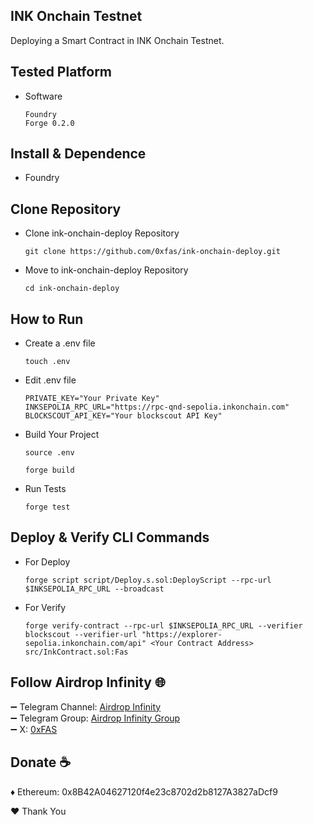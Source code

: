 ## INK Onchain Testnet
Deploying a Smart Contract in INK Onchain Testnet.

## Tested Platform
- Software

  ```
  Foundry
  Forge 0.2.0
  ```

## Install & Dependence
- Foundry

## Clone Repository
- Clone ink-onchain-deploy Repository

  ```
  git clone https://github.com/0xfas/ink-onchain-deploy.git
  ```

- Move to ink-onchain-deploy Repository

  ```
  cd ink-onchain-deploy
  ```

## How to Run
- Create a .env file

  ```
  touch .env
  ```

- Edit .env file

  ```
  PRIVATE_KEY="Your Private Key"
  INKSEPOLIA_RPC_URL="https://rpc-qnd-sepolia.inkonchain.com"
  BLOCKSCOUT_API_KEY="Your blockscout API Key"
  ```

- Build Your Project

  ```
  source .env
  ```

  ```
  forge build
  ```

- Run Tests

  ```
  forge test
  ```

## Deploy & Verify CLI Commands
- For Deploy

  ```
  forge script script/Deploy.s.sol:DeployScript --rpc-url $INKSEPOLIA_RPC_URL --broadcast
  ```

- For Verify

  ```
  forge verify-contract --rpc-url $INKSEPOLIA_RPC_URL --verifier blockscout --verifier-url "https://explorer-sepolia.inkonchain.com/api" <Your Contract Address> src/InkContract.sol:Fas
  ```

## Follow Airdrop Infinity 🌐
➖ Telegram Channel: [Airdrop Infinity](https://t.me/airdropinfinityid)\
➖ Telegram Group: [Airdrop Infinity Group](https://t.me/airdropinfinitygroup)\
➖ X: [0xFAS](https://x.com/0xFASNET)

## Donate ☕
♦️ Ethereum: 0x8B42A04627120f4e23c8702d2b8127A3827aDcf9

❤️ Thank You